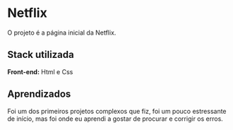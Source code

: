 # Netflix

O projeto é a página inicial da Netflix.


## Stack utilizada

**Front-end:** Html e Css


## Aprendizados

Foi um dos primeiros projetos complexos que fiz, foi um pouco estressante de início, mas foi onde eu aprendi a gostar de procurar e corrigir os erros.


